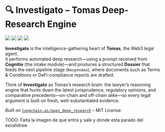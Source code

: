 # 🔍 Investigato – Tomas Deep-Research Engine

<p>
  <img src="https://img.shields.io/badge/investigato-v1.0.0-845EF7">
  <img src="https://img.shields.io/badge/built_with-Python_&_LangChain-3772FF">
  <img src="https://img.shields.io/badge/license-MIT-green">
  <img src="https://img.shields.io/badge/status-mvp-yellow">
</p>

**Investigato** is the intelligence-gathering heart of **Tomas**, the Web3 legal agent.  
It performs automated deep research—using a prompt received from **Cognitio** (the intake module)—and produces a structured **Dossier** that feeds the next pipeline stage (`Respondeo`), where documents such as Terms & Conditions or DeFi-compliance reports are drafted.

Think of **Investigato** as Tomas’s research brain: the lawyer’s reasoning engine that hunts down the latest jurisprudence, regulatory opinions, and comparative precedents—on-chain and off-chain alike—so every legal argument is built on fresh, well-substantiated evidence.

_Built on_ [`langchain-ai/open_deep_research`](https://github.com/langchain-ai/open_deep_research) – MIT License

TODO: Falta la imagen de que entra y sale y donde esta parado del excalidraw
